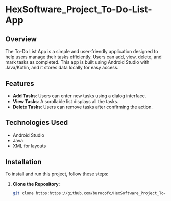 # HexSoftware_Project_To-Do-List-App

## Overview
The To-Do List App is a simple and user-friendly application designed to help users manage their tasks efficiently. Users can add, view, delete, and mark tasks as completed. This app is built using Android Studio with Java/Kotlin, and it stores data locally for easy access.

## Features
- **Add Tasks**: Users can enter new tasks using a dialog interface.
- **View Tasks**: A scrollable list displays all the tasks.
- **Delete Tasks**: Users can remove tasks after confirming the action.
  
## Technologies Used
- Android Studio
- Java
- XML for layouts

## Installation

To install and run this project, follow these steps:

1. **Clone the Repository**:
   ```bash
   git clone https:https://github.com/burocofc/HexSoftware_Project_To-Do-List-App.git
